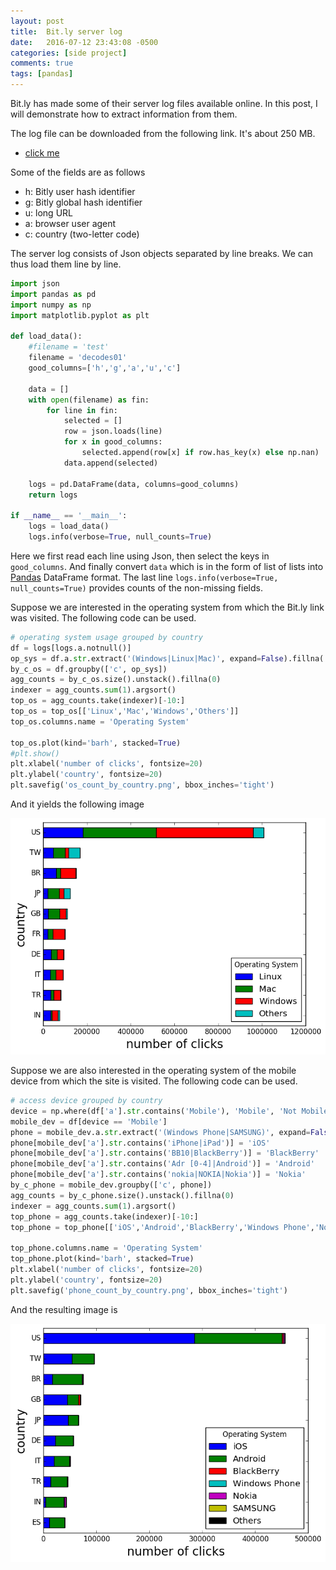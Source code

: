 ```yaml
---
layout: post
title:  Bit.ly server log
date:   2016-07-12 23:43:08 -0500
categories: [side project]
comments: true
tags: [pandas]
---
```


Bit.ly has made some of their server log files available online.
In this post, I will demonstrate how to extract information from 
them.

The log file can be downloaded from the following link. 
It's about 250 MB.

* [click me](http://bitly-challenges.s3.amazonaws.com/decodes01.gz)


Some of the fields are as follows 

* h: Bitly user hash identifier
* g: Bitly global hash identifier
* u: long URL
* a: browser user agent
* c: country (two-letter code)

The server log consists of Json objects separated by line breaks.
We can thus load them line by line.

```python
import json
import pandas as pd
import numpy as np
import matplotlib.pyplot as plt

def load_data():
    #filename = 'test'
    filename = 'decodes01'
    good_columns=['h','g','a','u','c']

    data = []
    with open(filename) as fin:
        for line in fin:
            selected = []
            row = json.loads(line)
            for x in good_columns:
                selected.append(row[x] if row.has_key(x) else np.nan)
            data.append(selected)

    logs = pd.DataFrame(data, columns=good_columns)
    return logs

if __name__ == '__main__':
    logs = load_data()
    logs.info(verbose=True, null_counts=True)
```

Here we first read each line using Json, then select the keys in 
`good_columns`. And finally convert `data` which is in the form of 
list of lists into [Pandas](https://en.wikipedia.org/wiki/Pandas_(software)) DataFrame format.
The last line `logs.info(verbose=True, null_counts=True)` provides 
counts of the non-missing fields.

Suppose we are interested in the operating system from which the
Bit.ly link was visited. 
The following code can be used.

```python
# operating system usage grouped by country 
df = logs[logs.a.notnull()]
op_sys = df.a.str.extract('(Windows|Linux|Mac)', expand=False).fillna('Others')
by_c_os = df.groupby(['c', op_sys])
agg_counts = by_c_os.size().unstack().fillna(0)
indexer = agg_counts.sum(1).argsort()
top_os = agg_counts.take(indexer)[-10:]
top_os = top_os[['Linux','Mac','Windows','Others']]
top_os.columns.name = 'Operating System'

top_os.plot(kind='barh', stacked=True)
#plt.show()
plt.xlabel('number of clicks', fontsize=20)
plt.ylabel('country', fontsize=20)
plt.savefig('os_count_by_country.png', bbox_inches='tight')
```

And it yields the following image

<img src='/assets/os_count_by_country.png'  width="600">

Suppose we are also interested in the operating system of the mobile 
device from which the site is visited.
The following code can be used.

```python
# access device grouped by country
device = np.where(df['a'].str.contains('Mobile'), 'Mobile', 'Not Mobile')
mobile_dev = df[device == 'Mobile']
phone = mobile_dev.a.str.extract('(Windows Phone|SAMSUNG)', expand=False).fillna('Others') 
phone[mobile_dev['a'].str.contains('iPhone|iPad')] = 'iOS'
phone[mobile_dev['a'].str.contains('BB10|BlackBerry')] = 'BlackBerry'
phone[mobile_dev['a'].str.contains('Adr [0-4]|Android')] = 'Android'
phone[mobile_dev['a'].str.contains('nokia|NOKIA|Nokia')] = 'Nokia'
by_c_phone = mobile_dev.groupby(['c', phone])
agg_counts = by_c_phone.size().unstack().fillna(0)
indexer = agg_counts.sum(1).argsort()
top_phone = agg_counts.take(indexer)[-10:]
top_phone = top_phone[['iOS','Android','BlackBerry','Windows Phone','Nokia','SAMSUNG','Others']]

top_phone.columns.name = 'Operating System'
top_phone.plot(kind='barh', stacked=True)
plt.xlabel('number of clicks', fontsize=20)
plt.ylabel('country', fontsize=20)
plt.savefig('phone_count_by_country.png', bbox_inches='tight')
```

And the resulting image is 

<img src='/assets/phone_count_by_country.png'>
